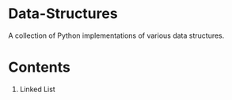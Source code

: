 # Data-Structures
A collection of Python implementations of various data structures.

# Contents
1) Linked List
